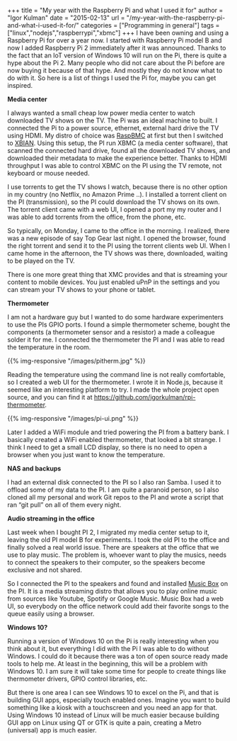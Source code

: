 +++
title = "My year with the Raspberry Pi and what I used it for"
author = "Igor Kulman"
date = "2015-02-13"
url = "/my-year-with-the-raspberry-pi-and-what-i-used-it-for/"
categories = ["Programming in general"]
tags = ["linux","nodejs","raspberrypi","xbmc"]
+++
I have been owning and using a Raspberry Pi for over a year now. I started with Raspberry Pi model B and now I added Raspberry Pi 2 immediately after it was announced. Thanks to the fact that an IoT version of Windows 10 will run on the Pi, there is quite a hype about the Pi 2. Many people who did not care about the Pi before are now buying it because of that hype. And mostly they do not know what to do with it. So here is a list of things I used the Pi for, maybe you can get inspired.

**Media center**

I always wanted a small cheap low power media center to watch downloaded TV shows on the TV. The Pi was an ideal machine to built. I connected the Pi to a power source, ethernet, external hard drive the TV using HDMI. My distro of choice was [RaspBMC][1] at first but then I switched to [XBIAN][2]. Using this setup, the PI run XBMC (a media center software), that scanned the connected hard drive, found all the downloaded TV shows, and downloaded their metadata to make the experience better. Thanks to HDMI throughput I was able to control XBMC on the PI using the TV remote, not keyboard or mouse needed. 

<!--more-->

I use torrents to get the TV shows I watch, because there is no other option in my country (no Netflix, no Amazon Prime ..). I installed a torrent client on the PI (transmission), so the PI could download the TV shows on its own. The torrent client came with a web UI, I opened a port my my router and I was able to add torrents from the office, from the phone, etc.

So typically, on Monday, I came to the office in the morning. I realized, there was a new episode of say Top Gear last night. I opened the browser, found the right torrent and send it to the PI using the torrent clients web UI. When I came home in the afternoon, the TV shows was there, downloaded, waiting to be played on the TV.

There is one more great thing that XMC provides and that is streaming your content to mobile devices. You just enabled uPnP in the settings and you can stream your TV shows to your phone or tablet.

**Thermometer**

I am not a hardware guy but I wanted to do some hardware experimenters to use the PIs GPIO ports. I found a simple thermometer scheme, bought the components (a thermometer sensor and a resistor) a made a colleague solder it for me. I connected the thermometer the PI and I was able to read the temperature in the room.

{{% img-responsive "/images/pitherm.jpg" %}}

Reading the temperature using the command line is not really comfortable, so I created a web UI for the thermometer. I wrote it in Node.js, because it seemed like an interesting platform to try. I made the whole project open source, and you can find it at <https://github.com/igorkulman/rpi-thermometer>. 

{{% img-responsive "/images/pi-ui.png" %}}

Later I added a WiFi module and tried powering the PI from a battery bank. I basically created a WiFi enabled thermometer, that looked a bit strange. I think I need to get a small LCD display, so there is no need to open a browser when you just want to know the temperature. 

**NAS and backups**

I had an external disk connected to the PI so I also ran Samba. I used it to offload some of my data to the PI. I am quite a paranoid person, so I also cloned all my personal and work Git repos to the PI and wrote a script that ran &#8220;git pull&#8221; on all of them every night. 

**Audio streaming in the office**

Last week when I bought PI 2, I migrated my media center setup to it, leaving the old PI model B for experiments. I took the old PI to the office and finally solved a real world issue. There are speakers at the office that we use to play music. The problem is, whoever want to play the musics, needs to connect the speakers to their computer, so the speakers become exclusive and not shared.

So I connected the PI to the speakers and found and installed [Music Box][7] on the PI. It is a media streaming distro that allows you to play online music from sources like Youtube, Spotify or Google Music. Music Box had a web UI, so everybody on the office network could add their favorite songs to the queue easily using a browser.

**Windows 10?**

Running a version of Windows 10 on the Pi is really interesting when you think about it, but everything I did with the Pi I was able to do without Windows. I could do it because there was a ton of open source ready made tools to help me. At least in the beginning, this will be a problem with Windows 10. I am sure it will take some time for people to create things like thermometer drivers, GPIO control libraries, etc. 

But there is one area I can see Windows 10 to excel on the Pi, and that is building GUI apps, especially touch enabled ones. Imagine you want to build something like a kiosk with a touchscreen and you need an app for that. Using Windows 10 instead of Linux will be much easier because building GUI app on Linux using QT or GTK is quite a pain, creating a Metro (universal) app is much easier.

 [1]: http://www.raspbmc.com/
 [2]: http://www.xbian.org/
 [7]: http://www.woutervanwijk.nl/pimusicbox/
